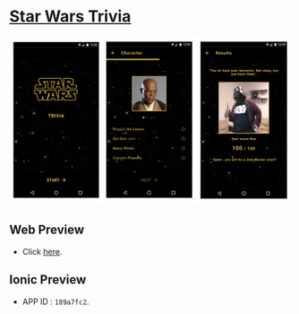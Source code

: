 # [Star Wars Trivia](https://kadukeitor.github.io/sw-trivia/index.html)

![Alt text](store/global/preview.png?raw=true "Star Wars Trivia")

## Web Preview

* Click [here](https://kadukeitor.github.io/sw-trivia/index.html).

## Ionic Preview

* APP ID : ``189a7fc2``.
